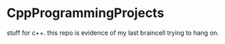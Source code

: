 # CppProgrammingProjects

stuff for c++.  this repo is evidence of my last braincell trying to hang on.